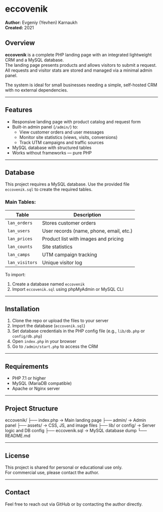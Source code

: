 # eccovenik

**Author:** Evgeniy (Yevhen) Karnaukh  
**Created:** 2021

## Overview

**eccovenik** is a complete PHP landing page with an integrated lightweight CRM and a MySQL database.  
The landing page presents products and allows visitors to submit a request. All requests and visitor stats are stored and managed via a minimal admin panel.

The system is ideal for small businesses needing a simple, self-hosted CRM with no external dependencies.

---

## Features

- Responsive landing page with product catalog and request form
- Built-in admin panel (`/admin/`) to:
  - View customer orders and user messages
  - Monitor site statistics (views, visits, conversions)
  - Track UTM campaigns and traffic sources
- MySQL database with structured tables
- Works without frameworks — pure PHP

---

## Database

This project requires a MySQL database. Use the provided file `eccovenik.sql` to create the required tables.

### Main Tables:

| Table             | Description                             |
|------------------|-----------------------------------------|
| `lan_orders`      | Stores customer orders                  |
| `lan_users`       | User records (name, phone, email, etc.) |
| `lan_prices`      | Product list with images and pricing    |
| `lan_counts`      | Site statistics                         |
| `lan_camps`       | UTM campaign tracking                   |
| `lan_visitors`    | Unique visitor log                      |

To import:
1. Create a database named `eccovenik`
2. Import `eccovenik.sql` using phpMyAdmin or MySQL CLI

---

## Installation

1. Clone the repo or upload the files to your server
2. Import the database (`eccovenik.sql`)
3. Set database credentials in the PHP config file (e.g., `lib/db.php` or `config/db.php`)
4. Open `index.php` in your browser
5. Go to `/admin/start.php` to access the CRM

---

## Requirements

- PHP 7.1 or higher
- MySQL (MariaDB compatible)
- Apache or Nginx server

---

## Project Structure

eccovenik/
├── index.php → Main landing page
├── admin/ → Admin panel
├── assets/ → CSS, JS, and image files
├── lib/ or config/ → Server logic and DB config
├── eccovenik.sql → MySQL database dump
└── README.md


---

## License

This project is shared for personal or educational use only.  
For commercial use, please contact the author.

---

## Contact

Feel free to reach out via GitHub or by contacting the author directly.
